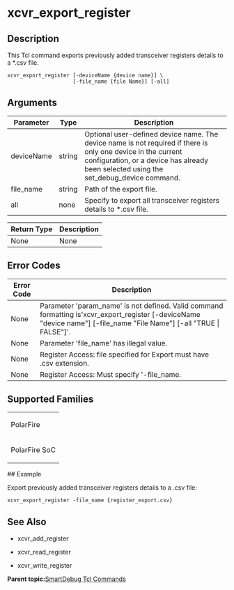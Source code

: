 # xcvr\_export\_register

## Description

This Tcl command exports previously added transceiver registers details to a \*.csv file.

```
xcvr_export_register [-deviceName {device name}] \
                     [-file_name {file Name}] [-all]
```

## Arguments

|Parameter|Type|Description|
|---------|----|-----------|
|deviceName|string|Optional user-defined device name. The device name is not required if there is only one device in the current configuration, or a device has already been selected using the set\_debug\_device command.|
|file\_name|string|Path of the export file.|
|all|none|Specify to export all transceiver registers details to \*.csv file.|

|Return Type|Description|
|-----------|-----------|
|None|None|

## Error Codes

|Error Code|Description|
|----------|-----------|
|None|Parameter 'param\_name' is not defined. Valid command formatting is'xcvr\_export\_register \[-deviceName "device name"\] \[-file\_name "File Name"\] \[-all "TRUE \| FALSE"\]'.|
|None|Parameter 'file\_name' has illegal value.|
|None​|Register Access: file specified for Export must have .csv extension.|
|None​|Register Access: Must specify '-file\_name.|

## Supported Families

<table id="GUID-DA66ED6B-680B-455A-86D6-412123FB08F7"><tbody><tr><td>

PolarFire

</td></tr><tr><td>

PolarFire SoC

</td></tr></tbody>
</table>## Example

Export previously added transceiver registers details to a .csv file:

```
xcvr_export_register -file_name {register_export.csv}
```

## See Also

-   xcvr\_add\_register​​

-   xcvr\_read\_register​

-   xcvr\_write\_register


**Parent topic:**[SmartDebug Tcl Commands](GUID-5F0515FB-DC45-4C39-86E5-8B7DC659F010.md)

